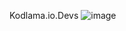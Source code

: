 Kodlama.io.Devs
![image](https://user-images.githubusercontent.com/100415310/189180262-93d82e9e-29ba-45da-a58e-401ec8fea5d3.png)
